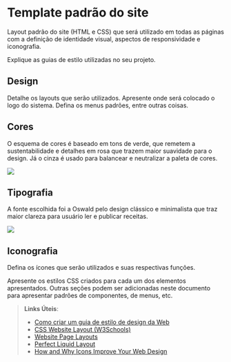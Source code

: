 # Template padrão do site

Layout padrão do site (HTML e CSS) que será utilizado em todas as páginas com a definição de identidade visual, aspectos de responsividade e iconografia.

Explique as guias de estilo utilizadas no seu projeto.

## Design

Detalhe os layouts que serão utilizados. Apresente onde será colocado o logo do sistema. Defina os menus padrões, entre outras coisas.


## Cores

O esquema de cores é baseado em tons de verde, que remetem a sustentabilidade e detalhes em rosa que trazem maior suavidade para o design. Já o cinza é usado para balancear e neutralizar a paleta de cores.

![](https://github.com/ICEI-PUC-Minas-PMV-SI/pmv-si-2023-2-pe1-t1-cozinha-sustentavel-pmv/blob/6aa687c31911b8e3fe9e1aa836e71670645c19e7/docs/img/Captura%20de%20Tela%202023-10-08%20a%CC%80s%2009.37.23.png)


## Tipografia

A fonte escolhida foi a Oswald pelo design clássico e minimalista que traz maior clareza para usuário ler e publicar receitas.

![](https://github.com/ICEI-PUC-Minas-PMV-SI/pmv-si-2023-2-pe1-t1-cozinha-sustentavel-pmv/blob/87359fce8753c05fd4fc15014b7da5001f9e1b9b/docs/img/Captura%20de%20Tela%202023-10-08%20a%CC%80s%2010.02.28.png)


## Iconografia

Defina os ícones que serão utilizados e suas respectivas funções.

Apresente os estilos CSS criados para cada um dos elementos apresentados.
Outras seções podem ser adicionadas neste documento para apresentar padrões de componentes, de menus, etc.


> **Links Úteis**:
>
> - [Como criar um guia de estilo de design da Web](https://edrodrigues.com.br/blog/como-criar-um-guia-de-estilo-de-design-da-web/#)
> - [CSS Website Layout (W3Schools)](https://www.w3schools.com/css/css_website_layout.asp)
> - [Website Page Layouts](http://www.cellbiol.com/bioinformatics_web_development/chapter-3-your-first-web-page-learning-html-and-css/website-page-layouts/)
> - [Perfect Liquid Layout](https://matthewjamestaylor.com/perfect-liquid-layouts)
> - [How and Why Icons Improve Your Web Design](https://usabilla.com/blog/how-and-why-icons-improve-you-web-design/)
